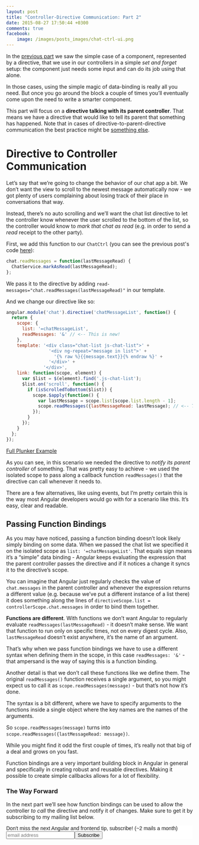 ```yaml
---
layout: post
title: "Controller-Directive Communication: Part 2"
date: 2015-08-27 17:50:44 +0300
comments: true
facebook:
    image: /images/posts_images/chat-ctrl-ui.png
---
```


In the [previous part](http://www.codelord.net/2015/08/21/controller-directive-communication-scroll-to-bottom/) we saw the simple case of a component, represented by a directive, that we use in our controllers in a  simple *set and forget* setup: the component just needs some input and can do its job using that alone.

In those cases, using the simple magic of data-binding is really all you need. But once you go around the block a couple of times you’ll eventually come upon the need to write a smarter component.

This part will focus on a **directive talking with its parent controller**. That means we have a directive that would like to tell its parent that something has happened. Note that in cases of directive-to-parent-directive communication the best practice might be [something else](http://www.codelord.net/2014/03/30/writing-more-maintainable-angular-dot-js-directives/).

# Directive to Controller Communication

Let’s say that we’re going to change the behavior of our chat app a bit. We don’t want the view to scroll to the newest message automatically now - we got plenty of users complaining about losing track of their place in conversations that way.

Instead, there’s no auto scrolling and we’ll want the chat list directive to let the controller know whenever the user scrolled to the bottom of the list, so the controller would know to *mark that chat as read* (e.g. in order to send a *read* receipt to the other party).

First, we add this function to our `ChatCtrl` (you can see the previous post's code [here](http://plnkr.co/edit/uOF1YCv52wjqfDnrpxro)):

```javascript
chat.readMessages = function(lastMessageRead) {
  ChatService.markAsRead(lastMessageRead);
};
```

We pass it to the directive by adding `read-messages="chat.readMessages(lastMessageRead)"` in our template.

And we change our directive like so:

```javascript
angular.module('chat').directive('chatMessageList', function() {
  return {
    scope: {
      list: '=chatMessageList',
      readMessages: '&' // <-- This is new!
    },
    template: '<div class="chat-list js-chat-list">' +
                '<div ng-repeat="message in list">' + 
                  '{% raw %}{{message.text}}{% endraw %}' + 
                '</div>' +
              '</div>',
    link: function(scope, element) {
      var $list = $(element).find('.js-chat-list');
      $list.on('scroll', function() {
        if (isScrolledToBottom($list)) {
          scope.$apply(function() {
            var lastMessage = scope.list[scope.list.length - 1];
            scope.readMessages({lastMessageRead: lastMessage); // <-- This too
          });
        }
      });
    }
  };
});
```

[Full Plunker Example](http://plnkr.co/edit/eU4KWbSnCUYJdt3Aq9Vc)

As you can see, in this scenario we needed the directive to *notify its parent controller* of something. That was pretty easy to achieve - we used the isolated scope to pass along a callback function `readMessages()` that the directive can call whenever it needs to.

There are a few alternatives, like using events, but I’m pretty certain this is the way most Angular developers would go with for a scenario like this. It’s easy, clear and readable.

## Passing Function Bindings

As you may have noticed, passing a function binding doesn’t look likely simply binding on some data. When we passed the chat list we specified it on the isolated scope as `list: '=chatMessageList'`. That equals sign means it’s a “simple” data binding - Angular keeps evaluating the expression that the parent controller passes the directive and if it notices a change it syncs it to the directive’s scope.

You can imagine that Angular just regularly checks the value of `chat.messages` in the parent controller and whenever the expression returns a different value (e.g. because we’ve put a different instance of a list there) it does something along the lines of `directiveScope.list = controllerScope.chat.messages` in order to bind them together.

**Functions are different**. With functions we don’t want Angular to regularly evaluate `readMessages(lastMessageRead)` - it doesn’t make sense. We want that function to run only on specific times, not on every digest cycle. Also, `lastMessageRead` doesn’t exist anywhere, it’s the name of an argument.

That’s why when we pass function bindings we have to use a different syntax when defining them in the scope, in this case `readMessages: '&'` - that ampersand is the way of saying this is a function binding.

Another detail is that we don’t call these functions like we define them. The original `readMessages()` function receives a single argument, so you might expect us to call it as `scope.readMessages(message)` - but that’s not how it’s done.

The syntax is a bit different, where we have to specify arguments to the functions inside a single object where the key names are the names of the arguments.

So `scope.readMessages(message)` turns into `scope.readMessages({lastMessageRead: message})`.

While you might find it odd the first couple of times, it’s really not that big of a deal and grows on you fast.

Function bindings are a very important building block in Angular in general and specifically in creating robust and reusable directives. Making it possible to create simple callbacks allows for a lot of flexibility.

### The Way Forward

In the next part we’ll see how function bindings can be used to allow the controller *to call* the directive and notify it of changes. Make sure to get it by subscribing to my mailing list below.

<!-- Begin MailChimp Signup Form -->
<link href="http://cdn-images.mailchimp.com/embedcode/slim-081711.css" rel="stylesheet" type="text/css">
<style type="text/css">
    #mc_embed_signup{background:#fff; clear:left; font:14px Helvetica,Arial,sans-serif; }
    /* Add your own MailChimp form style overrides in your site stylesheet or in this style block.
       We recommend moving this block and the preceding CSS link to the HEAD of your HTML file. */
</style>
<div id="mc_embed_signup">
<form action="http://codelord.us6.list-manage.com/subscribe/post?u=78b36f07d7d2e7e91eb8deee3&amp;id=c9a8d439c8" method="post" id="mc-embedded-subscribe-form" name="mc-embedded-subscribe-form" class="validate" target="_blank" novalidate>
    <label for="mce-EMAIL">Don't miss the next Angular and frontend tip, subscribe! (~2 mails a month)</label>
    <input type="email" value="" name="EMAIL" class="email" id="mce-EMAIL" placeholder="email address" required style="display: inline"><!--
    --><input type="submit" value="Subscribe" name="subscribe" id="mc-embedded-subscribe" class="button" style="display: inline">
    <input type="hidden" value="" name="SIGNUP_URL" class="email" id="mce-SIGNUP_URL">
</form>
</div>
<script type="text/javascript">
document.getElementById('mce-SIGNUP_URL').value = document.location.href;
</script>
<!--End mc_embed_signup-->
